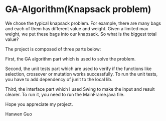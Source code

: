 # GA-Algorithm(Knapsack problem)
We chose the typical knapsack problem. For example, there are many bags and each of them has different value and weight. Given a limited max weight, we put these bags into our knapsack. So what is the biggest total value?

The project is composed of three parts below: 

First, the GA algorithm part which is used to solve the problem. 

Second, the unit tests part which are used to verify if the functions like selection, crossover or mutation works successfully. To run the unit tests, you have to add dependency of junit to the local lib.

Third, the interface part which I used Swing to make the input and result clearer. To run it, you need to run the MainFrame.java file.

Hope you appreciate my project.

Hanwen Guo

